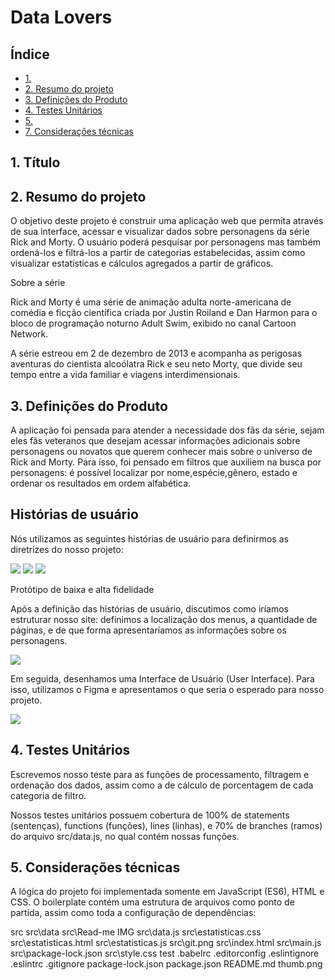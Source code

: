 # Data Lovers

## Índice

- [1. ](#1-)
- [2. Resumo do projeto](#2-resumo-do-projeto)
- [3. Definições do Produto](#3-definições-do-produto)
- [4. Testes Unitários](#4-testes-unitários)
- [5. ](#5-)
- [7. Considerações técnicas](#7-)


## 1. Título

## 2. Resumo do projeto

O objetivo deste projeto é construir uma aplicação web que permita através de sua interface, acessar e visualizar dados sobre personagens da série Rick and Morty. O usuário poderá pesquisar por personagens mas também  ordená-los e filtrá-los a partir de categorias estabelecidas, assim como visualizar estatísticas e cálculos agregados a partir de gráficos.

Sobre a série

Rick and Morty é uma série de animação adulta norte-americana de comédia e ficção científica criada por Justin Roiland e Dan Harmon para o bloco de programação noturno Adult Swim, exibido no canal Cartoon Network.

A série estreou em 2 de dezembro de 2013 e acompanha as perigosas aventuras do cientista alcoólatra Rick e seu neto Morty, que divide seu tempo entre a vida familiar e viagens interdimensionais.

## 3. Definições do Produto

A aplicação foi pensada para atender a necessidade dos fãs da série, sejam eles fãs veteranos que desejam acessar informações adicionais sobre personagens ou novatos que querem conhecer mais sobre o universo de Rick and Morty. Para isso, foi pensado em filtros que auxiliem na busca por personagens: é possível localizar por nome,espécie,gênero, estado e ordenar os resultados em ordem alfabética.


## Histórias de usuário

Nós utilizamos as seguintes histórias de usuário para definirmos as diretrizes do nosso projeto:

<img src="H.U 1.jpg">
<img src="H.U 2.jpg">
<img src="H.U 3.jpg">

Protótipo de baixa e alta fidelidade

Após a definição das histórias de usuário, discutimos como iríamos estruturar nosso site: definimos a localização dos menus, a quantidade de páginas, e de que forma apresentaríamos as informações sobre os personagens.

<img src="prototipo_baixa_fidelidade.jpg">

Em seguida, desenhamos  uma Interface de Usuário (User Interface). Para isso, utilizamos o Figma e apresentamos o que seria o esperado para nosso projeto.

<img src="prototipo_alta_fidelidade.jpg">

## 4. Testes Unitários

Escrevemos nosso teste para as funções de processamento, filtragem e ordenação dos dados, assim como a de cálculo de porcentagem de cada categoria de filtro. 

Nossos testes unitários possuem cobertura de 100% de statements (sentenças), functions (funções), lines (linhas), e 70% de branches (ramos) do arquivo src/data.js, no qual contém nossas funções.


## 5.  Considerações técnicas

A lógica do projeto foi implementada somente em JavaScript (ES6), HTML e CSS. 
O boilerplate contém uma estrutura de arquivos como ponto de partida, assim como toda a configuração de dependências:


src
src\data
src\Read-me IMG
src\data.js
src\estatisticas.css
src\estatisticas.html
src\estatisticas.js
src\git.png
src\index.html
src\main.js
src\package-lock.json
src\style.css
test
.babelrc
.editorconfig
.eslintignore
.eslintrc
.gitignore
package-lock.json
package.json
README.md
thumb.png